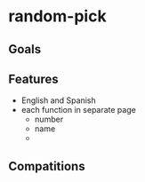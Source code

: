 # random-pick
## Goals
## Features
- English and Spanish
- each function in separate page
  - number
  - name 
  - 
## Compatitions
